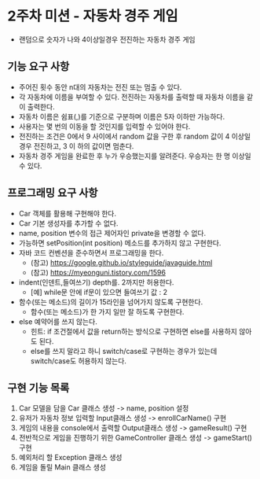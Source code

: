 # 2주차 미션 - 자동차 경주 게임

 - 랜덤으로 숫자가 나와 4이상일경우 전진하는 자동차 경주 게임

## 기능 요구 사항

 * 주어진 횟수 동안 n대의 자동차는 전진 또는 멈출 수 있다.
 * 각 자동차에 이름을 부여할 수 있다. 전진하는 자동차를 출력할 때 자동차 이름을 같이 출력한다. 
 * 자동차 이름은 쉼표(,)를 기준으로 구분하며 이름은 5자 이하만 가능하다.
 * 사용자는 몇 번의 이동을 할 것인지를 입력할 수 있어야 한다.
 * 전진하는 조건은 0에서 9 사이에서 random 값을 구한 후 random 값이 4 이상일 경우 전진하고, 3 이
하의 값이면 멈춘다.
 * 자동차 경주 게임을 완료한 후 누가 우승했는지를 알려준다. 우승자는 한 명 이상일 수 있다.

## 프로그래밍 요구 사항
 * Car 객체를 활용해 구현해야 한다.
 * Car 기본 생성자를 추가할 수 없다.
 * name, position 변수의 접근 제어자인 private을 변경할 수 없다. 
 * 가능하면 setPosition(int position) 메소드를 추가하지 않고 구현한다.
 * 자바 코드 컨벤션을 준수하면서 프로그래밍을 한다.  
 	* (참고) <https://google.github.io/styleguide/javaguide.html>
 	* (참고) <https://myeonguni.tistory.com/1596>
 * indent(인덴트,들여쓰기) depth를. 2까지만 허용한다.
  	* [예] while문 안에 if문이 있으면 들여쓰기 값 : 2
 * 함수(또는 메소드)의 길이가 15라인을 넘어가지 않도록 구현한다. 
 	* 함수(또는 메소드)가 한 가지 일만 잘 하도록 구현한다.
 * else 예약어를 쓰지 않는다.
 	* 힌트: if 조건절에서 값을 return하는 방식으로 구현하면 else를 사용하지 않아도 된다.
	* else를 쓰지 말라고 하니 switch/case로 구현하는 경우가 있는데 switch/case도 허용하지 않는다.
	
## 구현 기능 목록

 1. Car 모델을 담을 Car 클래스 생성 -> name, position 설정
 2. 유저가 자동차 정보 입력할 Input클래스 생성 -> enrollCarName() 구현
 3. 게임의 내용을 console에서 출력할 Output클래스 생성 -> gameResult() 구현
 4. 전반적으로 게임을 진행하기 위한 GameController 클래스 생성 -> gameStart()구현
 5. 예외처리 할 Exception 클래스 생성
 6. 게임을 돌릴 Main 클래스 생성
 	 